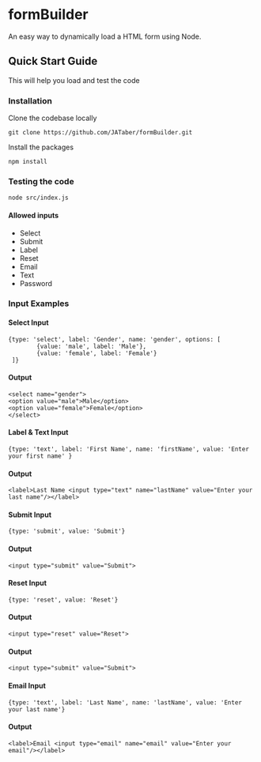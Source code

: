 # formBuilder

An easy way to dynamically load a HTML form using Node.

## Quick Start Guide

This will help you load and test the code

### Installation

Clone the codebase locally

`git clone https://github.com/JATaber/formBuilder.git`

Install the packages

`npm install`

### Testing the code

`node src/index.js`

#### Allowed inputs

* Select
* Submit
* Label
* Reset
* Email
* Text
* Password

### Input Examples

#### Select Input
```
{type: 'select', label: 'Gender', name: 'gender', options: [
        {value: 'male', label: 'Male'},
        {value: 'female', label: 'Female'}
 ]}

```
#### Output
```
<select name="gender">
<option value="male">Male</option>
<option value="female">Female</option>
</select>
```
#### Label & Text Input
```
{type: 'text', label: 'First Name', name: 'firstName', value: 'Enter your first name' }
```
#### Output
```
<label>Last Name <input type="text" name="lastName" value="Enter your last name"/></label>
```
#### Submit Input
```
{type: 'submit', value: 'Submit'}
```
#### Output
```
<input type="submit" value="Submit">
```
#### Reset Input
```
{type: 'reset', value: 'Reset'}
```
#### Output
```
<input type="reset" value="Reset">
```
#### Output
```
<input type="submit" value="Submit">
```
#### Email Input
```
{type: 'text', label: 'Last Name', name: 'lastName', value: 'Enter your last name'}
```
#### Output
```
<label>Email <input type="email" name="email" value="Enter your email"/></label>
```
